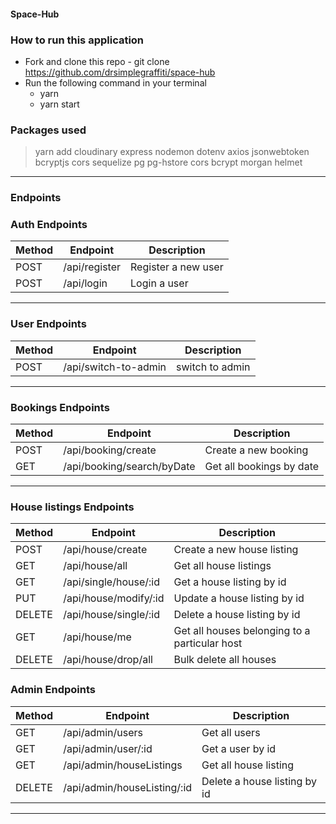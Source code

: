 #### Space-Hub

### How to run this application

- Fork and clone this repo - git clone https://github.com/drsimplegraffiti/space-hub
- Run the following command in your terminal
  - yarn
  - yarn start

### Packages used

> yarn add cloudinary express nodemon dotenv axios jsonwebtoken bcryptjs cors sequelize pg pg-hstore cors bcrypt morgan helmet

---

### Endpoints

### Auth Endpoints

| Method | Endpoint      | Description         |
| ------ | ------------- | ------------------- |
| POST   | /api/register | Register a new user |
| POST   | /api/login    | Login a user        |

---

### User Endpoints

| Method | Endpoint             | Description     |
| ------ | -------------------- | --------------- |
| POST   | /api/switch-to-admin | switch to admin |

---

### Bookings Endpoints

| Method | Endpoint                   | Description              |
| ------ | -------------------------- | ------------------------ |
| POST   | /api/booking/create        | Create a new booking     |
| GET    | /api/booking/search/byDate | Get all bookings by date |

---

### House listings Endpoints

| Method | Endpoint              | Description                                   |
| ------ | --------------------- | --------------------------------------------- |
| POST   | /api/house/create     | Create a new house listing                    |
| GET    | /api/house/all        | Get all house listings                        |
| GET    | /api/single/house/:id | Get a house listing by id                     |
| PUT    | /api/house/modify/:id | Update a house listing by id                  |
| DELETE | /api/house/single/:id | Delete a house listing by id                  |
| GET    | /api/house/me         | Get all houses belonging to a particular host |
| DELETE | /api/house/drop/all   | Bulk delete all houses                        |

### Admin Endpoints

| Method | Endpoint                    | Description                  |
| ------ | --------------------------- | ---------------------------- |
| GET    | /api/admin/users            | Get all users                |
| GET    | /api/admin/user/:id         | Get a user by id             |
| GET    | /api/admin/houseListings    | Get all house listing        |
| DELETE | /api/admin/houseListing/:id | Delete a house listing by id |

---
